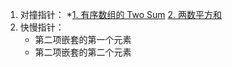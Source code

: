 1. 对撞指针：
    *[1. 有序数组的 Two Sum](#1-有序数组的-two-sum)
    [2. 两数平方和](#2-两数平方和)
2. 快慢指针：
    - 第二项嵌套的第一个元素
    - 第二项嵌套的第二个元素
